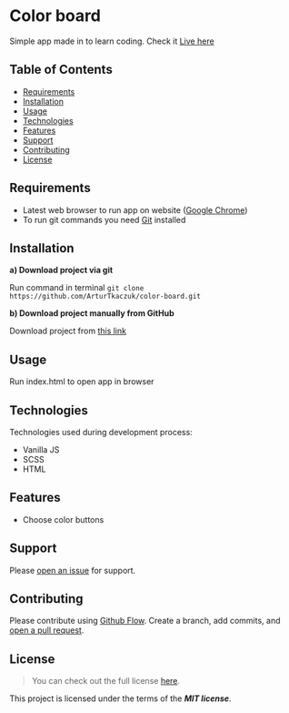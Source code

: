 # Color board

Simple app made in to learn coding. Check it [Live here](https://color-board-at.netlify.app)

## Table of Contents

- [Requirements](#requirements)
- [Installation](#installation)
- [Usage](#usage)
- [Technologies](#technologies)
- [Features](#features)
- [Support](#support)
- [Contributing](#contributing)
- [License](#license)

## Requirements

- Latest web browser to run app on website ([Google Chrome](https://www.google.com/intl/en_en/chrome/))
- To run git commands you need [Git](https://git-scm.com/downloads) installed

## Installation

**a) Download project via git**

Run command in terminal `git clone https://github.com/ArturTkaczuk/color-board.git`

**b) Download project manually from GitHub**

Download project from [this link](https://github.com/ArturTkaczuk/color-board/archive/refs/heads/main.zip) 

## Usage

Run index.html to open app in browser

## Technologies

Technologies used during development process:

- Vanilla JS
- SCSS
- HTML

## Features

- Choose color buttons

## Support

Please [open an issue](https://github.com/ArturTkaczuk/color-board/issues) for support.

## Contributing

Please contribute using [Github Flow](https://guides.github.com/introduction/flow/). Create a branch, add commits, and [open a pull request](https://github.com/ArturTkaczuk/color-board/compare).

## License
>You can check out the full license [here](https://github.com/ArturTkaczuk/color-board/blob/main/LICENSE).

This project is licensed under the terms of the ***MIT license***.
